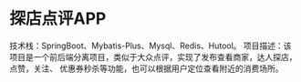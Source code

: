 # 探店点评APP
技术栈：SpringBoot、Mybatis-Plus、Mysql、Redis、Hutool。
项目描述：该项目是一个前后端分离项目，类似于大众点评，实现了发布查看商家，达人探店，点赞，关注、
优惠券秒杀等功能，也可以根据用户定位查看附近的消费场所。

